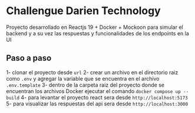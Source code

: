 # Challengue Darien Technology

Proyecto desarrollado en Reactjs 19 + Docker + Mockoon para simular el backend y a su vez las respuestas y funcionalidades de los endpoints en la UI

## Paso a paso

1- clonar el proyecto desde `url`
2- crear un archivo en el directorio raiz como `.env` y agregar la variable que se encuentra en el archivo `.env.template`
3- dentro de la carpeta raiz del proyecto donde se encuentran los archivos Docker ejecutar el comando `docker compose up --build`
4- para levantar el proyecto react sera desde `http://localhost:5173`
5- para visualizar las respuestas del api sera desde `http://localhost:3000`
